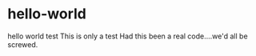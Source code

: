 # hello-world
hello world test
This is only a test
Had this been a real code....we'd all be screwed. 
